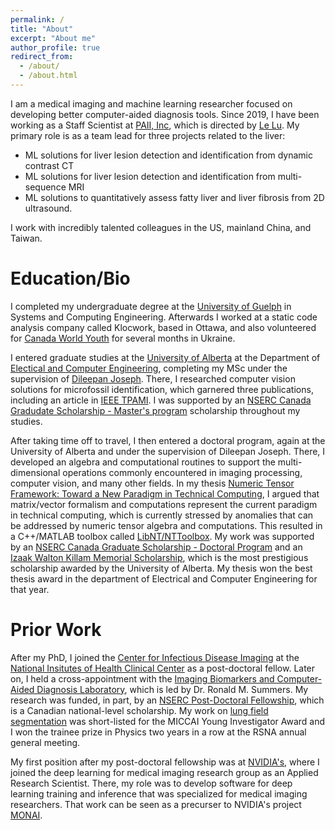 ```yaml
---
permalink: /
title: "About"
excerpt: "About me"
author_profile: true
redirect_from: 
  - /about/
  - /about.html
---
```



I am a medical imaging and machine learning researcher focused on developing better computer-aided diagnosis tools. Since 2019, I have been working as a Staff Scientist at [PAII, Inc](wwww.paii-labs.com), which is directed by [Le Lu](cs.jhu.edu/~lelu). My primary role is as a team lead for three projects related to the liver: 
  * ML solutions for liver lesion detection and identification from dynamic contrast CT 
  * ML solutions for liver lesion detection and identification from multi-sequence MRI
  * ML solutions to quantitatively assess fatty liver and liver fibrosis from 2D ultrasound. 
  
I work with incredibly talented colleagues in the US, mainland China, and Taiwan. 




Education/Bio
======

I completed my undergraduate degree at the [University of Guelph](https://www.uoguelph.ca/) in Systems and Computing Engineering. Afterwards I worked at a static code analysis company called Klocwork, based in Ottawa, and also volunteered for [Canada World Youth](https://canadaworldyouth.org/) for several months in Ukraine. 

I entered graduate studies at the [University of Alberta](https://www.ualberta.ca/index.html) at the Department of [Electical and Computer Engineering](https://www.ualberta.ca/engineering/electrical-computer-engineering/index.html), completing my MSc under the supervision of [Dileepan Joseph](https://sites.google.com/a/ualberta.ca/djoseph/). There, I researched computer vision solutions for microfossil identification, which garnered three publications, including an article in [IEEE TPAMI](https://extragoya.github.io/publications/2011-01-01-Maximum-likelihood-estimation-of-depth-maps-using-photometric-stereo). I was supported by an [NSERC Canada Gradudate Scholarship - Master's program](https://www.nserc-crsng.gc.ca/Students-Etudiants/PG-CS/CGSM-BESCM_eng.asp) scholarship throughout my studies. 

After taking time off to travel, I then entered a doctoral program, again at the University of Alberta and under the supervision of Dileepan Joseph. There, I developed an algebra and computational routines to support the multi-dimensional operations commonly encountered in imaging processing, computer vision, and many other fields. In my thesis [Numeric Tensor Framework: Toward a New Paradigm in Technical Computing](https://era.library.ualberta.ca/items/bbd2bc24-91f0-4bbe-b4c1-fbc29b3eaab4), I argued that matrix/vector formalism and computations represent the current paradigm in technical computing, which is currently stressed by anomalies that can be addressed by numeric tensor algebra and computations. This resulted in a C++/MATLAB toolbox called [LibNT/NTToolbox](https://github.com/extragoya/LibNT). My work was supported by an [NSERC Canada Graduate Scholarship - Doctoral Program](https://www.nserc-crsng.gc.ca/Students-Etudiants/PG-CS/CGSD-BESCD_eng.asp) and an [Izaak Walton Killam Memorial Scholarship](https://www.ualberta.ca/graduate-studies/awards-and-funding/scholarships/killam.html), which is the most prestigious scholarship awarded by the University of Alberta. My thesis won the best thesis award in the department of Electrical and Computer Engineering for that year. 


Prior Work
======

After my PhD, I joined the [Center for Infectious Disease Imaging](https://clinicalcenter.nih.gov/drd/cidi.html) at the [National Insitutes of Health Clinical Center](https://clinicalcenter.nih.gov/) as a post-doctoral fellow. Later on, I held a cross-appointment with the [Imaging Biomarkers and Computer-Aided Diagnosis Laboratory](https://irp.nih.gov/pi/ronald-summers), which is led by Dr. Ronald M. Summers. My research was funded, in part, by an [NSERC Post-Doctoral Fellowship](https://www.nserc-crsng.gc.ca/students-etudiants/pd-np/pdf-bp_eng.asp), which is a Canadian national-level scholarship. My work on [lung field segmentation](https://extragoya.github.io/proceedings/2017-01-01-Progressive-and-multi-path-holistically-nested-neural-networks-for-pathological-lung-segmentation-from-CT-images) was short-listed for the MICCAI Young Investigator Award and I won the trainee prize in Physics two years in a row at the RSNA annual general meeting. 

My first position after my post-doctoral fellowship was at [NVIDIA's](www.nvidia.com), where I joined the deep learning for medical imaging research group as an Applied Research Scientist. There, my role was to develop software for deep learning training and inference that was specialized for medical imaging researchers. That work can be seen as a precurser to NVIDIA's project [MONAI](https://github.com/Project-MONAI/MONAI). 




